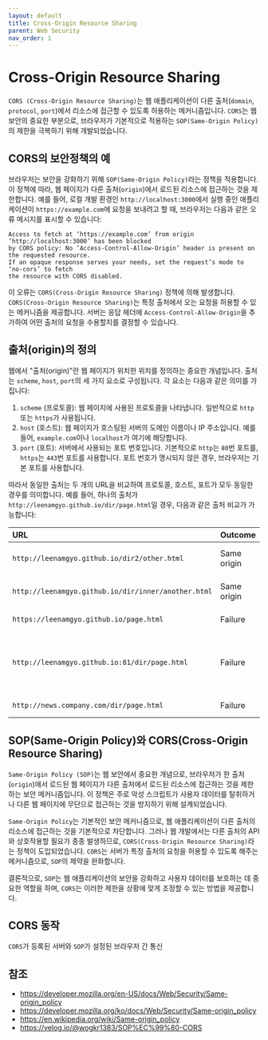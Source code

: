 ```yaml
---
layout: default
title: Cross-Origin Resource Sharing
parent: Web Security
nav_order: 1
---
```


# Cross-Origin Resource Sharing
`CORS (Cross-Origin Resource Sharing)`는 웹 애플리케이션이 다른 출처(`domain`, `protocol`, `port`)에서 리소스에 접근할 수 있도록 허용하는 메커니즘입니다. `CORS`는 웹 보안의 중요한 부분으로, 브라우저가 기본적으로 적용하는 `SOP(Same-Origin Policy)`의 제한을 극복하기 위해 개발되었습니다.

## CORS의 보안정책의 예
브라우저는 보안을 강화하기 위해 `SOP(Same-Origin Policy)`라는 정책을 적용합니다. 이 정책에 따라, 웹 페이지가 다른 출처(`origin`)에서 로드된 리소스에 접근하는 것을 제한합니다. 예를 들어, 로컬 개발 환경인 `http://localhost:3000`에서 실행 중인 애플리케이션이 `https://example.com`에 요청을 보내려고 할 때, 브라우저는 다음과 같은 오류 메시지를 표시할 수 있습니다:

```
Access to fetch at ‘https://example.com’ from origin ‘http://localhost:3000’ has been blocked 
by CORS policy: No ‘Access-Control-Allow-Origin’ header is present on the requested resource. 
If an opaque response serves your needs, set the request’s mode to ‘no-cors’ to fetch 
the resource with CORS disabled.
```

이 오류는 `CORS(Cross-Origin Resource Sharing)` 정책에 의해 발생합니다. `CORS(Cross-Origin Resource Sharing)`는 특정 출처에서 오는 요청을 허용할 수 있는 메커니즘을 제공합니다. 서버는 응답 헤더에 `Access-Control-Allow-Origin`을 추가하여 어떤 출처의 요청을 수용할지를 결정할 수 있습니다.

## 출처(origin)의 정의 
웹에서 "출처(origin)"란 웹 페이지가 위치한 위치를 정의하는 중요한 개념입니다. 출처는 `scheme`, `host`, `port`의 세 가지 요소로 구성됩니다. 각 요소는 다음과 같은 의미를 가집니다:

1. `scheme` (프로토콜): 웹 페이지에 사용된 프로토콜을 나타냅니다. 일반적으로 `http` 또는 `https`가 사용됩니다.
2. `host` (호스트): 웹 페이지가 호스팅된 서버의 도메인 이름이나 IP 주소입니다. 예를 들어, `example.com`이나 `localhost`가 여기에 해당합니다.
3. `port` (포트): 서버에서 사용되는 포트 번호입니다. 기본적으로 `http`는 `80`번 포트를, `https`는 `443`번 포트를 사용합니다. 포트 번호가 명시되지 않은 경우, 브라우저는 기본 포트를 사용합니다.

따라서 동일한 출처는 두 개의 URL을 비교하여 프로토콜, 호스트, 포트가 모두 동일한 경우를 의미합니다. 예를 들어, 하나의 출처가 `http://leenamgyo.github.io/dir/page.html`일 경우, 다음과 같은 출처 비교가 가능합니다:

|URL|Outcome|Reason|
|:-------------|:------------------|:------|
|`http://leenamgyo.github.io/dir2/other.html`|Same origin|Only the path differs|
|`http://leenamgyo.github.io/dir/inner/another.html`|Same origin|Only the path differs|
|`https://leenamgyo.github.io/page.html`|Failure|Different protocol|
|`http://leenamgyo.github.io:81/dir/page.html`|Failure|Different port (http:// is port 80 by default)|
|`http://news.company.com/dir/page.html`|Failure|Different host|

## SOP(Same-Origin Policy)와 CORS(Cross-Origin Resource Sharing)
`Same-Origin Policy (SOP)`는 웹 보안에서 중요한 개념으로, 브라우저가 한 출처(`origin`)에서 로드된 웹 페이지가 다른 출처에서 로드된 리소스에 접근하는 것을 제한하는 보안 메커니즘입니다. 이 정책은 주로 악성 스크립트가 사용자 데이터를 탈취하거나 다른 웹 페이지에 무단으로 접근하는 것을 방지하기 위해 설계되었습니다.

`Same-Origin Policy`는 기본적인 보안 메커니즘으로, 웹 애플리케이션이 다른 출처의 리소스에 접근하는 것을 기본적으로 차단합니다. 그러나 웹 개발에서는 다른 출처의 API와 상호작용할 필요가 종종 발생하므로, `CORS(Cross-Origin Resource Sharing)`라는 정책이 도입되었습니다. `CORS`는 서버가 특정 출처의 요청을 허용할 수 있도록 해주는 메커니즘으로, `SOP`의 제약을 완화합니다.

결론적으로, `SOP`는 웹 애플리케이션의 보안을 강화하고 사용자 데이터를 보호하는 데 중요한 역할을 하며, `CORS`는 이러한 제한을 상황에 맞게 조정할 수 있는 방법을 제공합니다.


## CORS 동작
`CORS`가 등록된 서버와 `SOP`가 설정된 브라우저 간 통신



## 참조 
- https://developer.mozilla.org/en-US/docs/Web/Security/Same-origin_policy
- https://developer.mozilla.org/ko/docs/Web/Security/Same-origin_policy
- https://en.wikipedia.org/wiki/Same-origin_policy
- https://velog.io/@wogkr1383/SOP%EC%99%80-CORS








